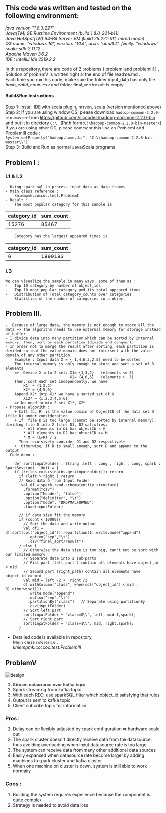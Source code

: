 ## This code was written and tested on the following environment:


*java version "1.8.0_221" \
Java(TM) SE Runtime Environment (build 1.8.0_221-b11) \
Java HotSpot(TM) 64-Bit Server VM (build 25.221-b11, mixed mode)\
OS name: "windows 10", version: "10.0", arch: "amd64", family: "windows"\
scala-sdk-2.11.12\
Apache Maven 3.6.2\
IDE : IntelliJ Ide 2019.2.2*


In this repository, there are code of 2 problems ( problemI and problemIII ) , Solution of problemV is written right at the end of file readme.md . \
Each time you run this code, make sure the folder input_data has only file *hash_catid_count.csv* and folder final_sort/result is empty

#### Build&Run Instructions
Step 1: Install IDE with scala plugin, maven, scala (version mentioned above) \
Step 2: 
If you are using window OS, please download `hadoop-common-2.2.0-bin-master` from https://github.com/srccodes/hadoop-common-2.2.0-bin and put it in directory `C:\ ` (Path form :`C:\hadoop-common-2.2.0-bin-master\`)\
If you are using other OS, please comment this line on ProblemI and ProblemIII code :\
 `System.setProperty("hadoop.home.dir", "C:\\hadoop-common-2.2.0-bin-master\\")` \
Step 3:
Build and Run as normal  Java/Scala programs

    
## Problem I :
 ### I.1 & I.2
	- Using spark sql to process input data as data frames
	- Main class reference :
		khiempmk.coccoc.test.ProblemI
	- Result :
        The most popular category for this sample is 
| category_id      | sum_count |
| ----------- | ----------- |
| 15276      | 85467       |
        Category has the largest appeared times is
| category_id      | sum_count |
| ----------- | ----------- |
| 6      | 1899183       |

  ### I.3 
    We can visualize the sample in many ways, some of them as :
    -   Top 10 category by number of object_ids
    -   Top 10 most popular category and its total appeared times
    -   Distribution of Total category_counts over categories
    -   Statistics of the number of categories in a object
	
## Problem III.
	-  Because of large data, the memory is not enough to store all the data => The algorithm needs to use external memory for storage instead of buffer
	- I divide data into many partition which can be sorted by internal memory, then, sort by each partition (divide and conquer).
    - In order not to merge the result after sorting, each partition is divided so that the value domain does not intersect with the value domain of any other partition.
	    Example : Input data X = { 1,4,6,3,2,5} need to be sorted
	    The internal memory is only enough to store and sort a set of 3 elements
	    =>  Device X into 2 set: X1= {1,3,2}   (elements <= 3)
                                 X2= {4,6,5}   (elements >  3)
	    Then, sort each set independently, we have
            X1* = {1,2,3}	
			X2* = {4,5,6}
	    Append X2* intp X1* we have a sorted set of X
            X12* = {1,2,3,4,5,6}
        => No need to mix 2 set X1*, X2*
    - Propose algorith :
        + Call (L, R) is the value domain of ObjectID of the data set D (file D) under consideration
        + If  file D is too large (cannot be sorted by internal memory), dividing file D into 2 files D1, D2 satisfies:
            * All elements in D1 has objectID < M
            * All elements in D2 has objectID >= M
            * M = (L+R) / 2 
          Then recursively consider D1 and D2 respectively 
        +  Otherwise, if D is small enough, sort D and append to the output
    - Code demo :
``` 
    def sort(inputFolder : String ,left : Long , right : Long, spark : SparkSession) : Unit = {
    if (!Files.exists(Paths.get(inputFolder))) return
      if (left > right ) return
      // Read data D from Input Folder
       val df = spark.read.schema(entity_structure)
        .format("csv")
        .option("header", "false")
        .option("delimiter", "\t")
        .option("mode", "DROPMALFORMED")
        .load(inputFolder)
      
      // if data size fit the memory
      if (count < 10000){
        // Sort the data and write output
        val df1 = df.sort(col("object_id")).repartition(1).write.mode("append")
          .option("sep","\t")
          .csv("final_sort/result")
      } else {
        // Otherwise the data size is too big, can't not be sort with our limited memory
        // Separate data into 2 sub-parts
        // Fist part (left part ) contain all elements have object_id < mid
        // Second part (right_path) contain all elements have object_id >= mid
        val mid = left /2 +  right /2
        df.withColumn("class", when(col("object_id") < mid , 0).otherwise(1))
          .write.mode("append")
          .option("sep","\t")
          .partitionBy("class")   // Separate using partitionBy
          .csv(inputFolder)
        // Sort left part
        sort(inputFolder + "class=0\\", left, mid-1,spark);
        // Sort right part
        sort(inputFolder + "class=1\\", mid, right,spark);
      }
```

- Detailed code is available in repository, \
  Main class reference :\
*khiempmk.coccoc.test.ProblemIII*

## ProblemV
![design](https://i.ibb.co/rcmbGt8/prbV.png)
 1. Stream datasource over kafka topic
 2. Spark streaming from kafka topic
 3. With each RDD, use sparkSQL filter which object_id satisfying that rules
 3. Output is sent to kafka topic
 4. Client subcribe topic for information


 ### Pros :
1. Delay ​​can be flexibly adjusted by spark configuration or hardware scale out
3. The spark cluster doesn't directly receive data from the datasource, thus avoiding overloading when  input datasource rate is too large
4. The system can receive data from many other additional data sources
5. Easily expanded when datasource rate become larger by adding machines to spark cluster and kafka cluster
6. When one machine on cluster is down, system is still able to work normally
 ### Cons :
 1. Building the system requires experience because the component is quite complex
 2. Strategy is needed to avoid data loss


			


	
